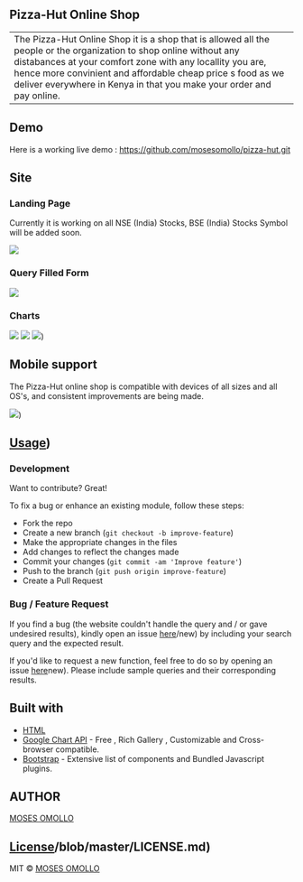 
## Pizza-Hut Online Shop
<table>
<tr>
<td>
  The Pizza-Hut Online Shop it is a shop that is allowed all the people or the organization to shop online without any distabances at your comfort zone with any locallity you are, hence more convinient and affordable cheap price s food as we deliver everywhere in Kenya in that you make your order and pay online.
</td>
</tr>
</table>


## Demo
Here is a working live demo :  https://github.com/mosesomollo/pizza-hut.git


## Site

### Landing Page
Currently it is working on all NSE (India) Stocks, BSE (India) Stocks Symbol will be added soon.

![](https://github.com/mosesomollo/pizza-hut.git)

### Query Filled Form
![](https://github.com/mosesomollo/pizza-hut.git)

### Charts
![](https://github.com/mosesomollo/pizza-hut.git)
![](https://github.com/mosesomollo/pizza-hut.git)
![](https://github.com/mosesomollo/pizza-hut.git))


## Mobile support
The Pizza-Hut online shop is compatible with devices of all sizes and all OS's, and consistent improvements are being made.

![](https://github.com/mosesomollo/pizza-hut.git))




## [Usage](https://github.com/mosesomollo/pizza-hut.git)) 

### Development
Want to contribute? Great!

To fix a bug or enhance an existing module, follow these steps:

- Fork the repo
- Create a new branch (`git checkout -b improve-feature`)
- Make the appropriate changes in the files
- Add changes to reflect the changes made
- Commit your changes (`git commit -am 'Improve feature'`)
- Push to the branch (`git push origin improve-feature`)
- Create a Pull Request 

### Bug / Feature Request

If you find a bug (the website couldn't handle the query and / or gave undesired results), kindly open an issue [here](https://github.com/mosesomollo/pizza-hut.git)/new) by including your search query and the expected result.

If you'd like to request a new function, feel free to do so by opening an issue [here](/https://github.com/mosesomollo/pizza-hut.git)new). Please include sample queries and their corresponding results.


## Built with 

- [HTML ](https://www.w3schools.com/html/)
- [Google Chart API](https://developers.google.com/chart/interactive/docs/quick_start) - Free , Rich Gallery , Customizable and Cross-browser compatible.
- [Bootstrap](http://getbootstrap.com/) - Extensive list of components and  Bundled Javascript plugins.

## AUTHOR

[MOSES OMOLLO ](https://github.com/mosesomollo)

## [License](https://https://github.com/mosesomollo/pizza-hut.git)/blob/master/LICENSE.md)

MIT © [MOSES OMOLLO ](https://github.com/mosesomollo)

